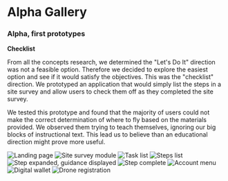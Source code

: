 # Alpha Gallery

### Alpha, first prototypes

**Checklist**

From all the concepts research, we determined the "Let's Do It" direction was not a feasible option. Therefore we decided to explore the easiest option and see if it would satisfy the objectives. This was the "checklist" direction. We prototyped an application that would simply list the steps in a site survey and allow users to check them off as they completed the site survey. 

We tested this prototype and found that the majority of users could not make the correct determination of where to fly based on the materials provided. We observed them trying to teach themselves, ignoring our big blocks of instructional text. This lead us to believe than an educational direction might prove more useful. 

![Landing page](ddc-checklist-1/01-Home.png)
![Site survey module](ddc-checklist-1/03-CL1-site-survey.png)
![Task list](ddc-checklist-1/04-P1-detail.png)
![Steps list](ddc-checklist-1/05-P1-T1-default.png)
![Step expanded, guidance displayed](ddc-checklist-1/06-P1-T1-s2-expand.png)
![Step complete](ddc-checklist-1/07-P1-T1-complete.png)
![Account menu](ddc-checklist-1/15-Menu-account.png)
![Digital wallet](ddc-checklist-1/16-Certificate-wallet.png)
![Drone registration](ddc-checklist-1/17-CW-dr-uploaded.png)


